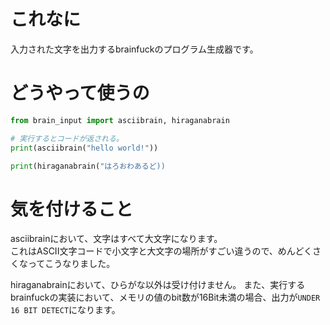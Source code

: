 # これなに
入力された文字を出力するbrainfuckのプログラム生成器です。
# どうやって使うの
```py
from brain_input import asciibrain, hiraganabrain

# 実行するとコードが返される。
print(asciibrain("hello world!"))

print(hiraganabrain("はろおわあるど))
```
# 気を付けること
asciibrainにおいて、文字はすべて大文字になります。  
これはASCII文字コードで小文字と大文字の場所がすごい違うので、めんどくさくなってこうなりました。  

hiraganabrainにおいて、ひらがな以外は受け付けません。
また、実行するbrainfuckの実装において、メモリの値のbit数が16Bit未満の場合、出力が`UNDER 16 BIT DETECT`になります。
